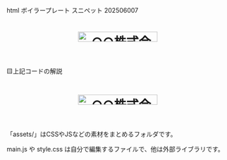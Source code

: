 html ボイラープレート スニペット 202506007

<!DOCTYPE html>
<html lang="ja">
<head>
  <meta charset="UTF-8">
  <meta name="viewport" content="width=device-width, initial-scale=1.0">
  <title>○○株式会社 | トップページ</title>
  <meta name="description" content="○○株式会社の公式ホームページです。">
  <meta name="keywords" content="○○, ホームページ, サービス名">
  <link rel="icon" href="favicon.ico">
  <meta name="format-detection" content="telephone=no">

  <link rel="stylesheet" href="assets/plugins/swiper-bundle.min.css">
  <link rel="stylesheet" href="assets/plugins/lightbox/lightbox.min.css">
  <link rel="stylesheet" href="assets/plugins/aos.css">
  <link rel="stylesheet" href="assets/css/style.css">
</head>

<body>
  <header class="l-hdr">
    <h1 class="l-hdr__logo">
      <img src="assets/images/logo.svg" alt="○○株式会社のロゴ" width="180" height="23">
    </h1>
  </header>

  <main class="l-main" id="top">
  </main>

  <!-- JavaScript読み込みをbody末に -->
  <script src="assets/plugins/jquery.min.js"></script>
  <script src="assets/plugins/swiper-bundle.min.js"></script>
  <script src="assets/plugins/lightbox/lightbox.min.js"></script>
  <script src="assets/plugins/aos.js"></script>
  <script src="assets/js/main.js"></script>
</body>
</html>

🟨上記コードの解説
<!-- このファイルはHTML5で書かれていることを示す宣言 -->
<!DOCTYPE html>

<!-- HTML文書の開始。lang="ja"は日本語のページであることを示す -->
<html lang="ja">

<head>
  <!-- ページ内の文字コードをUTF-8に設定（日本語対応などに必要） -->
  <meta charset="UTF-8">

  <!-- スマホやタブレットでも見やすくするための設定（レスポンシブ対応） -->
  <meta name="viewport" content="width=device-width, initial-scale=1.0">

  <!-- ブラウザのタブに表示されるページのタイトル -->
  <title>○○株式会社 | トップページ</title>

  <!-- ページの内容を説明する文章（検索結果などに使われる） -->
  <meta name="description" content="○○株式会社の公式ホームページです。">

  <!-- 検索キーワードを設定（昔はSEO対策で使われていたが現在はほぼ無視される） -->
  <meta name="keywords" content="○○, ホームページ, サービス名">

  <!-- ブラウザのタブに表示される小さなアイコン（ファビコン）を指定 -->
  <link rel="icon" href="favicon.ico">

  <!-- iPhoneなどで電話番号が勝手にリンクになるのを防ぐ -->
  <meta name="format-detection" content="telephone=no">

  <!-- Swiper（スライダー用ライブラリ）のCSSを読み込み -->
  <link rel="stylesheet" href="assets/plugins/swiper-bundle.min.css">

  <!-- Lightbox（画像拡大表示用ライブラリ）のCSSを読み込み -->
  <link rel="stylesheet" href="assets/plugins/lightbox/lightbox.min.css">

  <!-- AOS（スクロールアニメーション用ライブラリ）のCSSを読み込み -->
  <link rel="stylesheet" href="assets/plugins/aos.css">

  <!-- サイト全体のスタイル（見た目）を設定するCSS -->
  <link rel="stylesheet" href="assets/css/style.css">
</head>

<body>
  <!-- ヘッダー部分の開始（サイトの上部） -->
  <header class="l-hdr">
    <!-- サイトロゴの表示（通常は企業名など） -->
    <h1 class="l-hdr__logo">
      <!-- ロゴ画像の読み込み（altは画像が表示されないときに代わりに出る文字） -->
      <img src="assets/images/logo.svg" alt="○○株式会社のロゴ" width="180" height="23">
    </h1>
  </header>

  <!-- メインの内容部分（コンテンツを入れる場所） -->
  <main class="l-main" id="top">
    <!-- 必要なセクション（見出し・文章・画像など）をここに追加していく -->
  </main>

  <!-- JavaScriptファイルの読み込み。基本的にページの一番下に置く -->
  <!-- jQuery（便利なJavaScriptライブラリ） -->
  <script src="assets/plugins/jquery.min.js"></script>

  <!-- Swiperの動きを実現するJavaScript -->
  <script src="assets/plugins/swiper-bundle.min.js"></script>

  <!-- Lightboxの動きを実現するJavaScript -->
  <script src="assets/plugins/lightbox/lightbox.min.js"></script>

  <!-- AOSのスクロールアニメーションを有効にするJavaScript -->
  <script src="assets/plugins/aos.js"></script>

  <!-- このサイト独自のJavaScriptファイル（ページの動きを記述） -->
  <script src="assets/js/main.js"></script>
</body>

</html>

「assets/」はCSSやJSなどの素材をまとめるフォルダです。

main.js や style.css は自分で編集するファイルで、他は外部ライブラリです。
